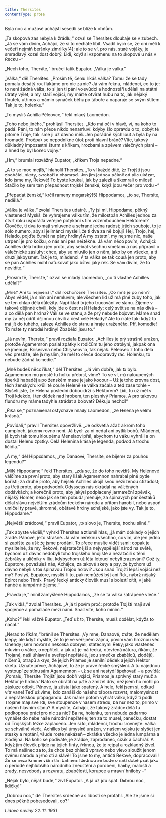 ```yaml
---
title: Thersites
contentType: prose
---
```


Byla noc a mužové achájští sesedli se blíže k ohňům.

„Ta skopová zas nebyla k žrádlu,“ ozval se Thersites dloubaje se v zubech. „Já se vám divím, Achájci, že si to necháte líbit. Vsadil bych se, že oni měli k večeři nejmíň beránky zimrlíky[\[4\]](./resources/undefined); ale to se ví, pro nás, staré vojáky, je smradlavý kozel dost dobrý. Lidi, když si vzpomenu na to skopové u nás v Řecku –“

„Nech toho, Thersite,“ bručel tatík Eupator. „Válka je válka.“

„Válka,“ děl Thersites. „Prosím tě, čemu říkáš válka? Tomu, že se tady pomalu desátý rok flákáme pro nic za nic? Já vám řeknu, mládenci, co to je: to není žádná válka, to si jen ti páni vojevůdci a hodnostáři udělali na státní útraty výlet; a my, staří vojáci, my máme otvírat hubu na to, jak nějaký floutek, utřinos a mámin synáček běhá po táboře a naparuje se svým štítem. Tak je to, holenku.“

„To myslíš Achilla Péleovce,“ řekl mladý Laomedon.

„Toho nebo jiného,“ prohlásil Thersites. „Kdo má oči v hlavě, ví, na koho to padá. Páni, to nám přece nikdo nenamluví: kdyby šlo opravdu o to, dobýt té pitomé Troje, tak jsme ji už dávno měli. Jen pořádně kýchnout a byla by na hromadě. Pročpak se nepodnikne útok proti hlavní bráně? Víte, takový důkladný impozantní šturm s křikem, hrozbami a zpěvem válečných písní – a hned by byl konec vojny.“

„Hm,“ brumlal rozvážný Eupator, „křikem Troja nepadne.“

„A to se moc mejlíš,“ hlaholil Thersites. „To ví každé dítě, že Trojští jsou zbabělci, skety, svrabaři a chamraď. Jen jim jednou pěkně od plic ukázat, kdo jsme my, Řekové! To byste koukali, jak by zalezli a škemrali o milost! Stačilo by sem tam přepadnout trojské ženské, když jdou večer pro vodu –“

„Přepadat ženské,“ krčil rameny megarský[\[5\]](./resources/undefined) Hippodamos, „to se, Thersite, nedělá.“

„Válka je válka,“ zvolal Thersites udatně. „Ty jsi mi, Hippodame, pěkný vlastenec! Myslíš, že vyhrajeme válku tím, že milostpán Achilles jednou za čtvrt roku uspořádá veřejné potýkání s tím vozembouchem Hektorem? Člověče, ti dva to mají smluvené a sehrané jedna radost; jejich souboje, to je sólo numero, aby si jelimánci mysleli, že ti dva za ně bojují! Hej, Trojo, hej, Helado, pojďte čumět na pány hrdiny! A my ostatní, my nejsme nic, naše utrpení je pro kočku, o nás ani pes neštěkne. Já vám něco povím, Achájci: Achilles dělá hrdinu jen proto, aby sebral všechnu smetanu a nás připravil o válečnické zásluhy; chce, aby se mluvilo jen o něm, jako by on všecko, a ti druzí jakbysmet. Tak je to, mládenci. A ta válka se tak courá jen proto, aby se pan Achilles mohl nafukovat jako bůhví jaký rek. Se vám divím, že to nevidíte.“

„Prosím tě, Thersite,“ ozval se mladý Laomedon, „co ti vlastně Achilles udělal?“

„Mně? Ani to nejmenší,“ děl rozhořčeně Thersites. „Co mně je po něm? Abys věděl, já s ním ani nemluvím; ale všechen lid už má plné zuby toho, jak se ten chlap dělá důležitý. Například to jeho trucování ve stanu. Žijeme v takové dějinné chvíli, kdy jde o čest naší Helady; celý svět se na nás dívá – a co dělá pan hrdina? Válí se ve stanu, a že prý nebude bojovat. Máme snad my za něj odřít dějinnou chvíli a čest celé Helady? Ale to máte tak: když to má jít do tuhého, zaleze Achilles do stanu a hraje uraženého. Pff, komedie! To máte ty národní hrdiny! Zbabělci jsou to.“

„Já nevím, Thersite,“ pravil rozšafa Eupator. „Achilles je prý strašně uražen, protože Agamemnon poslal zpátky k rodičům tu jeho otrokyni, jakpak ona se jmenuje, Briseovna nebo Chryseovna, tak nějak. Péleovec z toho dělá věc prestiže, ale já myslím, že měl to děvče doopravdy rád. Holenku, to nebude žádná komedie.“

„Mně budeš něco říkat,“ děl Thersites. „Já vím dobře, jak to bylo. Agamemnon mu prostě tu holku přebral, víme? To se ví, má naloupených šperků habaděj a po ženském mase je jako kocour – Už je toho zrovna dost, těch ženských: kvůli té couře Heleně se válka začala a teď zase tohle – Slyšeli jste, že Helena poslední dobou drží s Hektorem? Lidi, tu už měl v Troji kdekdo, i ten dědek nad hrobem, ten plesnivý Priamos. A pro takovou flundru my máme tadyhle strádat a bojovat? Děkuju nechci!“

„Říká se,“ poznamenal ostýchavě mladý Laomedon, „že Helena je velmi krásná.“

„Povídali,“ pravil Thersites opovržlivě. „Je odkvetlá ažaž a krom toho cumploch, jakému rovno není. Já bych za ni nedal ani pytlík bobů. Mládenci, já bych tak tomu hloupému Menelaovi přál, abychom tu válku vyhráli a on dostal Helenu zpátky. Celá Helenina krása je legenda, podvod a trochu líčidla.“

„A my,“ děl Hippodamos, „my Danaové, Thersite, se bijeme za pouhou legendu?“

„Milý Hippodame,“ řekl Thersites, „zdá se, že do toho nevidíš. My Helénové válčíme za první proto, aby starý lišák Agamemnon nahrabal plné pytle kořisti; za druhé proto, aby hejsek Achilles ukojil svou nezřízenou ctižádost; za třetí proto, aby podvodník Odysseus nás okrádal na válečných dodávkách; a konečně proto, aby jakýsi podplacený jarmareční zpěvák, nějaký Homér, nebo jak se ten pobuda jmenuje, za špinavých pár šestáků dělal slávu největším zrádcům řeckého národa a přitom hanobil, nebo aspoň umlčel ty pravé, skromné, obětavé hrdiny achájské, jako jste vy. Tak je to, Hippodame.“

„Největší zrádcové,“ pravil Eupator, „to slovo je, Thersite, trochu silné.“

„Tak abyste věděli,“ vyhrkl Thersites a ztlumil hlas, „já mám doklady o jejich zradě. Pánové, je to strašné. Já vám neřeknu všechno, co vím, ale jen jedno si zapište za uši: že jsme prodáni. To přece musíte vidět sami: copak je myslitelné, že my, Řekové, nejstatečnější a nejvyspělejší národ na světě, bychom už dávno nedobyli toho trojského hnojiště a nezatočili s těmi žebráky a uličníky v Iliu, kdybychom už léta letoucí nebyli zrazováni? Což ty, Eupatore, považuješ nás, Achájce, za takové skety a psy, že bychom už dávno nebyli s tou špinavou Trojou hotovi? Jsou snad Trojští lepší vojáci než my? Poslyš, Eupatore, myslíš-li to, pak nemůžeš být ani Řek, nýbrž nějaký Epirot nebo Thrák. Pravý řecký antický člověk musí s bolestí cítit, v jaké hanbě a lumpárně žijeme.“

„Pravda je,“ mínil zamyšleně Hippodamos, „že se ta válka zatrápeně vleče.“

„Tak vidíš,“ zvolal Thersites. „A já ti povím proč: protože Trojští mají své spojence a pomahače mezi námi. Snad víte, koho míním.“

„Koho?“ řekl vážně Eupator. „Teď už to, Thersite, musíš dodělat, kdyžs to načal.“

„Nerad to říkám,“ bránil se Thersites. „Vy mne, Danaové, znáte, že nedělám klepy; ale když myslíte, že to je ve veřejném zájmu, povím vám hroznou věc. Onehdy jsem hovořil s několika dobrými, statečnými Řeky; jako vlastenec mluvím o válce, o nepříteli, a jak už je má řecká, otevřená nátura, říkám, že Trojané, naši úhlavní a sveřepí nepřátelé, jsou smečka zbabělců, zlodějů, ničemů, otrapů a krys, že jejich Priamos je senilní dědek a jejich Hektor sketa. Uznáte přece, Achájové, to že je pravé řecké smýšlení. A tu najednou vystoupí ze stínu sám Agamemnon – už se ani nestydí špehovat! – a povídá: ‚Pomalu, Thersite; Trojští jsou dobří vojáci, Priamos je správný starý muž a Hektor je hrdina.‘ Nato se obrátil na patě a zmizel dřív, než jsem ho mohl po zásluze odbýt. Pánové, já zůstal jako opařený. A hele, řekl jsem si, odkud vítr vane! Teď už víme, kdo zanáší do našeho tábora rozvrat, malomyslnost a nepřátelskou propagandu. Jak máme potom vyhrát válku, když ti podlí Trojané mají své lidi, své stoupence v našem středu, ba hůř než to, přímo v našem hlavním stanu? A myslíte, Achájci, že takový zrádce dělá tu podkopnou práci pro nic za nic? Ba ne, holenku, ten nebude zadarmo vynášet do nebe naše národní nepřátele; ten za to musel, panečku, dostat od Trojských těžce zaplaceno. Jen si to, mládenci, trochu srovnejte: válka se schválně vleče, Achilles byl úmyslně uražen, v našem vojsku je slyšet jen stesky a reptání, všude roste nekázeň – zkrátka všecko je jedna lumpárna a zlodějna. Na koho se podíváte, je zrádce, zaprodanec, cizák a čachrář. A když jim člověk přijde na jejich finty, řeknou, že je rejpal a rozkladný živel. To má našinec za to, že chce bez ohledů vpravo nebo vlevo sloužit jenom svému národu a jeho cti a slávě! To jsme to my, antičtí Řekové, dopracovali! Že se nezalkneme vším tím bahnem! Jednou se bude o naší době psát jako o periodě nejhlubšího národního zneuctění a porobení, hanby, malosti a zrady, nesvobody a rozvratu, zbabělosti, korupce a mravní hniloby –“

„Nějak bylo, nějak bude,“ zívl Eupator. „A já už jdu spat. Dobrou noc, lidičky!“

„Dobrou noc,“ děl Thersites srdečně a s libostí se protáhl. „Ale že jsme si dnes pěkně pobesedovali, co?“

_Lidové noviny 22. 11. 1931_
